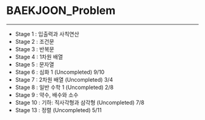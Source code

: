 # BAEKJOON_Problem

---

- Stage 1 : 입출력과 사칙연산
- Stage 2 : 조건문
- Stage 3 : 반복문
- Stage 4 :	1차원 배열
- Stage 5 : 문자열
- Stage 6 : 심화 1 (Uncompleted) 9/10
- Stage 7 : 2차원 배열 (Uncompleted) 3/4
- Stage 8 : 일반 수학 1 (Uncompleted) 2/8
- Stage 9 : 약수, 배수와 소수
- Stage 10 : 기하: 직사각형과 삼각형 (Uncompleted) 7/8
- Stage 13 : 정렬 (Uncompleted) 5/11
